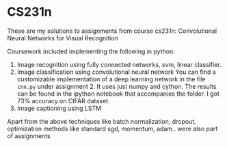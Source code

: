 # CS231n
These are my solutions to assignments from course cs231n: Convolutional Neural Networks for Visual Recognition

Coursework included implementing the following in python:
1. Image recognition using fully connected networks, svm, linear classifier.
2. Image classification using convolutional neural network
You can find a customizable implementation of a deep learning network in the file `cnn.py` under assignment 2. 
It uses just numpy and cython. The results can be found in the ipython notebook that accompanies the folder. 
I got 73% accuracy on CIFAR dataset.
3. Image captioning using LSTM

Apart from the above techniques like batch normalization, dropout, optimization methods like standard sgd, momentum, adam.. were also part of assignments

